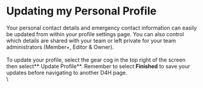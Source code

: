 # Updating my Personal Profile

Your personal contact details and emergency contact information can easily be updated from within your profile settings page. You can also control which details are shared with your team or left private for your team administrators (Member+, Editor & Owner).\
\
To update your profile, select the gear cog in the top right of the screen then select** Update Profile**. Remember to select **Finished** to save your updates before navigating to another D4H page.\
\
